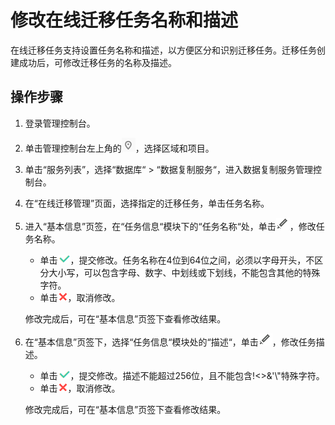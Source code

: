 # 修改在线迁移任务名称和描述<a name="drs_04_0006"></a>

在线迁移任务支持设置任务名称和描述，以方便区分和识别迁移任务。迁移任务创建成功后，可修改迁移任务的名称及描述。

## 操作步骤<a name="section102453111018"></a>

1.  登录管理控制台。
2.  单击管理控制台左上角的![](figures/icon-region.png)，选择区域和项目。
3.  单击“服务列表”，选择“数据库“  \>  “数据复制服务“，进入数据复制服务管理控制台。
4.  在“在线迁移管理”页面，选择指定的迁移任务，单击任务名称。
5.  进入“基本信息”页签，在“任务信息“模块下的“任务名称“处，单击![](figures/icon-edit.png)，修改任务名称。

    -   单击![](figures/icon-true.png)，提交修改。任务名称在4位到64位之间，必须以字母开头，不区分大小写，可以包含字母、数字、中划线或下划线，不能包含其他的特殊字符。
    -   单击![](figures/icon-false.png)，取消修改。

    修改完成后，可在“基本信息”页签下查看修改结果。

6.  在“基本信息”页签下，选择“任务信息“模块处的“描述“，单击![](figures/icon-edit.png)，修改任务描述。

    -   单击![](figures/icon-true.png)，提交修改。描述不能超过256位，且不能包含!<\>&'\\"特殊字符。
    -   单击![](figures/icon-false.png)，取消修改。

    修改完成后，可在“基本信息”页签下查看修改结果。


